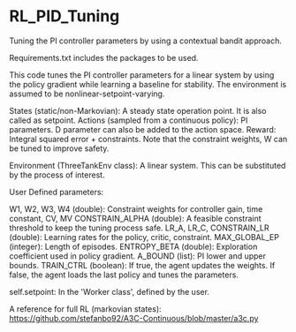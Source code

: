 # RL_PID_Tuning
Tuning the PI controller parameters by using a contextual bandit approach.

Requirements.txt includes the packages to be used.

This code tunes the PI controller parameters for a linear system by using the policy gradient while learning a baseline for stability. The environment is assumed to be nonlinear-setpoint-varying. 

States (static/non-Markovian): A steady state operation point. It is also called as setpoint.
Actions (sampled from a continuous policy): PI parameters. D parameter can also be added to the action space.
Reward: Integral squared error + constraints. Note that the constraint weights, W can be tuned to improve safety. 

Environment (ThreeTankEnv class): A linear system. This can be substituted by the process of interest. 

User Defined parameters:

W1, W2, W3, W4 (double): Constraint weights for controller gain, time constant, CV, MV
CONSTRAIN_ALPHA (double): A feasible constraint threshold to keep the tuning process safe.
LR_A, LR_C, CONSTRAIN_LR (double): Learning rates for the policy, critic, constraint. 
MAX_GLOBAL_EP (integer): Length of episodes.
ENTROPY_BETA (double): Exploration coefficient used in policy gradient. 
A_BOUND (list): PI lower and upper bounds. 
TRAIN_CTRL (boolean): If true, the agent updates the weights. If false, the agent loads the last policy and tunes the parameters.

self.setpoint: In the 'Worker class', defined by the user.



A reference for full RL (markovian states): https://github.com/stefanbo92/A3C-Continuous/blob/master/a3c.py
